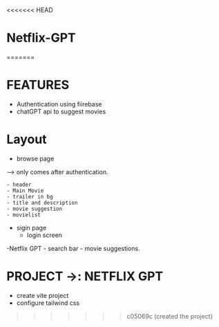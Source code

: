 <<<<<<< HEAD
# Netflix-GPT
=======
# FEATURES

- Authentication using fiirebase
- chatGPT api to suggest movies

# Layout

- browse page

--> only comes after authentication.

    - header
    - Main Movie
    - trailer in bg
    - title and description
    - movie suggestion
    - movielist

- sigin page
    - login screen

-Netflix GPT
    - search bar
    - movie suggestions.


# PROJECT ->: NETFLIX GPT

- create vite project
- configure tailwind css




>>>>>>> c05069c (created the project)

